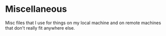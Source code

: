 # Miscellaneous
Misc files that I use for things on my local machine and on remote machines that don't really fit anywhere else.
